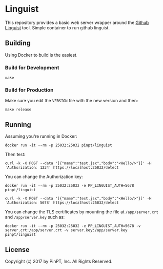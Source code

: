 # Linguist

This repository provides a basic web server wrapper around the [Github Linguist](https://github.com/github/linguist) tool.
Simple container to run github linguist.

## Building

Using Docker to build is the easiest.

### Build for Development

`make`

### Build for Production

Make sure you edit the `VERSION` file with the new version and then:

`make release`

## Running

Assuming you're running in Docker:

`docker run -it --rm -p 25032:25032 pinpt/linguist`

Then test:

`curl -k -X POST --data '[{"name":"test.jsx","body":"<Hello/>"}]' -H 'Authorization: 1234' https://localhost:25032/detect`

You can change the Authorization key:

`docker run -it --rm -p 25032:25032 -e PP_LINGUIST_AUTH=5678 pinpt/linguist`

`curl -k -X POST --data '[{"name":"test.jsx","body":"<Hello/>"}]' -H 'Authorization: 5678' https://localhost:25032/detect`

You can change the TLS certificates by mounting the file at `/app/server.crt` and `/app/server.key` such as:

`docker run -it --rm -p 25032:25032 -e PP_LINGUIST_AUTH=5678 -v server.crt:/app/server.crt -v server.key:/app/server.key pinpt/linguist`

## License

Copyright (c) 2017 by PinPT, Inc. All Rights Reserved.
